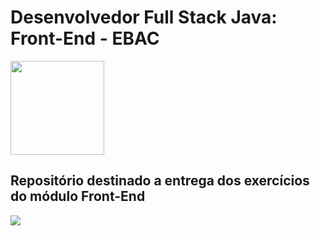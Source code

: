 # Desenvolvedor Full Stack Java: Front-End - EBAC   
<img src="https://i.postimg.cc/3xbR5F7H/rounded-in-photoretrica.png" width="150">

## Repositório destinado a entrega dos exercícios do módulo Front-End
<img src="https://i.postimg.cc/GmcNQSvM/Captura-de-tela-de-2023-11-28-23-26-05.png">
